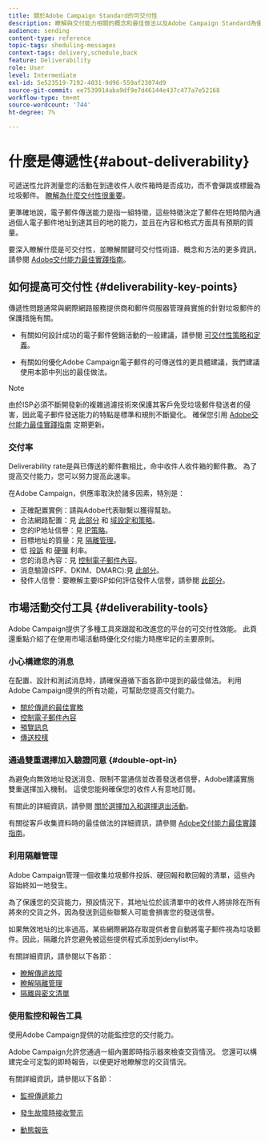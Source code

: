 ```yaml
---
title: 關於Adobe Campaign Standard的可交付性
description: 瞭解與交付能力相關的概念和最佳做法以及Adobe Campaign Standard為優化交付而提供的工具。
audience: sending
content-type: reference
topic-tags: sheduling-messages
context-tags: delivery,schedule,back
feature: Deliverability
role: User
level: Intermediate
exl-id: 5e523519-7192-4031-9d96-559af23074d9
source-git-commit: ee7539914aba9df9e7d46144e437c477a7e52168
workflow-type: tm+mt
source-wordcount: '744'
ht-degree: 7%

---
```


# 什麼是傳遞性{#about-deliverability}

可遞送性允許測量您的活動在到達收件人收件箱時是否成功，而不會彈跳或標籤為垃圾郵件。 [瞭解為什麼交付性很重要](https://experienceleague.adobe.com/docs/deliverability-learn/deliverability-best-practice-guide/deliverability-strategy-and-definition.html#why-deliverability-matters)。

更準確地說，電子郵件傳送能力是指一組特徵，這些特徵決定了郵件在短時間內通過個人電子郵件地址到達其目的地的能力，並且在內容和格式方面具有預期的質量。 <!--These characteristics fall into four main categories: data quality, message and content, sending infrastructure, and reputation. Together, they form the foundation of a successful email deliverability program.-->

要深入瞭解什麼是可交付性，並瞭解關鍵可交付性術語、概念和方法的更多資訊，請參閱 [Adobe交付能力最佳實踐指南](https://experienceleague.adobe.com/docs/deliverability-learn/deliverability-best-practice-guide/introduction.html?lang=zh-Hant)。

## 如何提高可交付性 {#deliverability-key-points}

傳遞性問題通常與網際網路服務提供商和郵件伺服器管理員實施的針對垃圾郵件的保護措施有關。

* 有關如何設計成功的電子郵件營銷活動的一般建議，請參閱 [可交付性策略和定義](https://experienceleague.adobe.com/docs/deliverability-learn/deliverability-best-practice-guide/deliverability-strategy-and-definition.html)。

* 有關如何優化Adobe Campaign電子郵件的可傳送性的更具體建議，我們建議使用本節中列出的最佳做法。

>[!NOTE]
>
>由於ISP必須不斷開發新的複雜過濾技術來保護其客戶免受垃圾郵件發送者的侵害，因此電子郵件發送能力的特點是標準和規則不斷變化。 確保您引用 [Adobe交付能力最佳實踐指南](https://experienceleague.adobe.com/docs/deliverability-learn/deliverability-best-practice-guide/introduction.html?lang=zh-Hant) 定期更新。

### 交付率

Deliverability rate是與已傳送的郵件數相比，命中收件人收件箱的郵件數。 為了提高交付能力，您可以努力提高此速率。

在Adobe Campaign，供應率取決於諸多因素，特別是：

* 正確配置實例：請與Adobe代表聯繫以獲得幫助。
* 合法網路配置：見 [此部分](../../sending/using/optimize-delivery.md#network-config) 和 [域設定和策略](https://experienceleague.adobe.com/docs/deliverability-learn/deliverability-best-practice-guide/transition-process/infrastructure.html#domain-setup-and-strategy)。
* 您的IP地址信譽：見 [IP策略](https://experienceleague.adobe.com/docs/deliverability-learn/deliverability-best-practice-guide/transition-process/infrastructure.html#ip-strategy)。
* 目標地址的質量：見 [隔離管理](../../sending/using/optimize-delivery.md#quarantine-management)。
* 低 [投訴](https://experienceleague.adobe.com/docs/deliverability-learn/deliverability-best-practice-guide/metrics-for-deliverability/complaints.html) 和 [硬彈](https://experienceleague.adobe.com/docs/deliverability-learn/deliverability-best-practice-guide/metrics-for-deliverability/bounces.html#hard-bounces) 利率。
* 您的消息內容：見 [控制電子郵件內容](../../sending/using/control-email-content.md)。
* 消息驗證(SPF、DKIM、DMARC):見 [此部分](https://experienceleague.adobe.com/docs/deliverability-learn/deliverability-best-practice-guide/transition-process/infrastructure.html#authentication)。
* 發件人信譽：要瞭解主要ISP如何評估發件人信譽，請參閱 [此部分](https://experienceleague.adobe.com/docs/deliverability-learn/deliverability-best-practice-guide/internet-service-provider-specifics/overview.html)。

## 市場活動交付工具 {#deliverability-tools}

Adobe Campaign提供了多種工具來跟蹤和改進您的平台的可交付性效能。 此頁還重點介紹了在使用市場活動時優化交付能力時應牢記的主要原則。

### 小心構建您的消息

在配置、設計和測試消息時，請確保遵循下面各節中提到的最佳做法。 利用Adobe Campaign提供的所有功能，可幫助您提高交付能力。

* [關於傳遞的最佳實務](../../sending/using/delivery-best-practices.md)
* [控制電子郵件內容](../../sending/using/control-email-content.md)
* [預覽訊息](../../sending/using/previewing-messages.md)
* [傳送校樣](../../sending/using/sending-proofs.md)

### 通過雙重選擇加入驗證同意 {#double-opt-in}

為避免向無效地址發送消息、限制不當通信並改善發送者信譽，Adobe建議實施雙重選擇加入機制。 這使您能夠確保您的收件人有意地訂閱。

有關此的詳細資訊，請參閱 [關於選擇加入和選擇退出活動](../../audiences/using/about-opt-in-and-opt-out-in-campaign.md)。

有關從客戶收集資料時的最佳做法的詳細資訊，請參閱 [Adobe交付能力最佳實踐指南](https://experienceleague.adobe.com/docs/deliverability-learn/deliverability-best-practice-guide/first-impressions/address-collection-and-list-growth.html#data-quality-and-hygiene)。

### 利用隔離管理

Adobe Campaign管理一個收集垃圾郵件投訴、硬回報和軟回報的清單，這些內容始終如一地發生。

為了保護您的交貨能力，預設情況下，其地址位於該清單中的收件人將排除在所有將來的交貨之外，因為發送到這些聯繫人可能會損害您的發送信譽。

如果無效地址的比率過高，某些網際網路存取提供者會自動將電子郵件視為垃圾郵件。因此，隔離允許您避免被這些提供程式添加到denylist中。

有關詳細資訊，請參閱以下各節：

* [瞭解傳遞故障](../../sending/using/understanding-delivery-failures.md)
* [瞭解隔離管理](../../sending/using/understanding-quarantine-management.md)
* [隔離與密文清單](../../sending/using/understanding-quarantine-management.md#quarantine-vs-denylist)

### 使用監控和報告工具

使用Adobe Campaign提供的功能監控您的交付能力。

Adobe Campaign允許您通過一組內置即時指示器來檢查交貨情況。 <!--For example, you can check the number of messages that are successfully executed, sent and delivered. You can also verify the number of messages that have been opened and the number of messages/links that have been clicked.-->您還可以構建完全可定製的即時報告，以便更好地瞭解您的交貨情況。

有關詳細資訊，請參閱以下各節：

* [監視傳遞能力](../../sending/using/monitor-deliverability.md)

   <!--[Monitoring a delivery](../../sending/using/monitoring-a-delivery.md)-->
* [發生故障時接收警示](../../sending/using/receiving-alerts-when-failures-happen.md)
* [動態報告](../../reporting/using/about-dynamic-reports.md)

<!--## General recommendations

NOT SURE TO KEEP

Here are a few additional recommendations when it comes to deliverability.

### Send to valid addresses {#valid-addresses}

Spammers often use address generators based on lists of frequent names and first names; in addition, they rarely process technical notifications sent back by mail servers. A high rate of invalid addresses is often interpreted as a sign of spam.

Double opt-in mechanisms and effective handling of technical bounce messages make it possible to avoid this.

### Reduce complaint rate {#reduce-complaint-rate}

ISPs usually have a prominent means of reporting a received message as spam. This makes it possible to identify unreliable sources. By rapidly honoring opt-out requests, making regular use of a given list, verifying consent through a double opt-in system, and implementing feedback loops, you can reduce complaint rates.

<!--Sending to honeypot addresses {#honeypot-addresses}
ISPs and other organizations (refer to https://www.projecthoneypot.org/) make use of mailboxes that do not correspond to physical persons but are created simply to trick spammers. These so-called "honey pot" addresses are published on the Web in order to be collected by spambots and thus catch illegitimate senders. The use of a double opt-in mechanism precludes this sort of address being added to a list. When using a third-party list, you must be sure of the methods employed by its maintainer.-->

<!--## Sending on a regular basis {#regular-deliveries}

Spammers make programmed deliveries to maintain their reputation over time. They sometimes need to adapt their marketing plan to meet the best practices imposed by the ISPs and so, after a peak in reputation (ramp-up), they configure regular deliveries.-->
